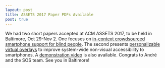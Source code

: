```yaml
---
layout: post
title: ASSETS 2017 Paper PDFs Available
post: true
---
```


We had two short papers accepted at ACM ASSETS 2017, to be held in Baltimore, Oct 29-Nov 2. One focuses on <a href="../pubs/context-q-support_crc.pdf">in-context crowdsourced smartphone support for blind people</a>. The second presents <a href="../pubs/psi_assets_CRC.pdf">personalizable virtual overlays</a> to improve system-wide non-visual accessibility to smartphones. A <a href="../pubs/psi_trailer.mp4">demonstration video</a> is also available. Congrats to André and the SOS team. See you in Baltimore!
